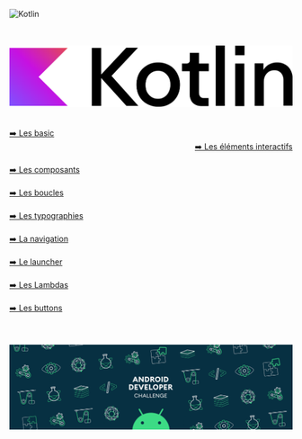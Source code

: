 ![Kotlin](https://img.shields.io/badge/kotlin-%237F52FF.svg?style=for-the-badge&logo=kotlin&logoColor=white)


<div align="center">
        <br><br>
        <img src="base/Android_logo_2019.png">
        <br><br>
        


<br>

<div>
    <div align="left">
        <a href="https://github.com/Mika73100/Kotlin/blob/main/basic/README.md">➡️ Les basic </a>
    </div>
    <div align="right">
        <a href="https://github.com/Mika73100/Kotlin/blob/main/lesinteractifs/README.md">➡️ Les éléments interactifs</a>
    </div>
</div>

<br>

<div align="left">
    <a href="https://github.com/Mika73100/Kotlin/blob/main/composants/README.md">➡️ Les composants</a>
</div>

<br>

<div align="left">
    <a href="https://github.com/Mika73100/Kotlin/blob/main/boucle/README.md">➡️ Les boucles</a>
</div>

<br>

<div align="left">
    <a href="https://github.com/Mika73100/Kotlin/blob/main/lestypo/README.md">➡️ Les typographies</a>
</div>

<br>

<div align="left">
    <a href="https://github.com/Mika73100/Kotlin/blob/main/navigationbar/README.md">➡️ La navigation</a>
</div>

<br>

<div align="left">
    <a href="https://github.com/Mika73100/Kotlin/blob/main/launcher/README.md">➡️ Le launcher</a>
</div>

<br>

<div align="left">
    <a href="https://github.com/Mika73100/Kotlin/blob/main/leslambdas/README.md">➡️ Les Lambdas</a>
</div>

<br>

<div align="left">
    <a href="https://github.com/Mika73100/Kotlin/blob/main/button/README.md">➡️ Les buttons</a>
</div>

<br>



<br>








</div><br>



<div align="center">
        <img src="base/lolo.gif">
</div>